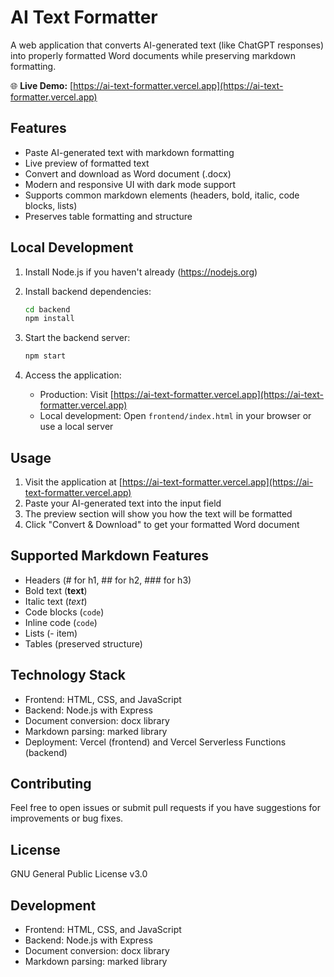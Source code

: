 # AI Text Formatter

A web application that converts AI-generated text (like ChatGPT responses) into properly formatted Word documents while preserving markdown formatting.

🌐 **Live Demo:** [https://ai-text-formatter.vercel.app](https://ai-text-formatter.vercel.app)

## Features

- Paste AI-generated text with markdown formatting
- Live preview of formatted text
- Convert and download as Word document (.docx)
- Modern and responsive UI with dark mode support
- Supports common markdown elements (headers, bold, italic, code blocks, lists)
- Preserves table formatting and structure

## Local Development

1. Install Node.js if you haven't already (https://nodejs.org)

2. Install backend dependencies:
   ```bash
   cd backend
   npm install
   ```

3. Start the backend server:
   ```bash
   npm start
   ```

4. Access the application:
   - Production: Visit [https://ai-text-formatter.vercel.app](https://ai-text-formatter.vercel.app)
   - Local development: Open `frontend/index.html` in your browser or use a local server

## Usage

1. Visit the application at [https://ai-text-formatter.vercel.app](https://ai-text-formatter.vercel.app)
2. Paste your AI-generated text into the input field
3. The preview section will show you how the text will be formatted
4. Click "Convert & Download" to get your formatted Word document

## Supported Markdown Features

- Headers (# for h1, ## for h2, ### for h3)
- Bold text (**text**)
- Italic text (*text*)
- Code blocks (```code```)
- Inline code (`code`)
- Lists (- item)
- Tables (preserved structure)

## Technology Stack

- Frontend: HTML, CSS, and JavaScript
- Backend: Node.js with Express
- Document conversion: docx library
- Markdown parsing: marked library
- Deployment: Vercel (frontend) and Vercel Serverless Functions (backend)

## Contributing

Feel free to open issues or submit pull requests if you have suggestions for improvements or bug fixes.

## License

GNU General Public License v3.0

## Development

- Frontend: HTML, CSS, and JavaScript
- Backend: Node.js with Express
- Document conversion: docx library
- Markdown parsing: marked library 
